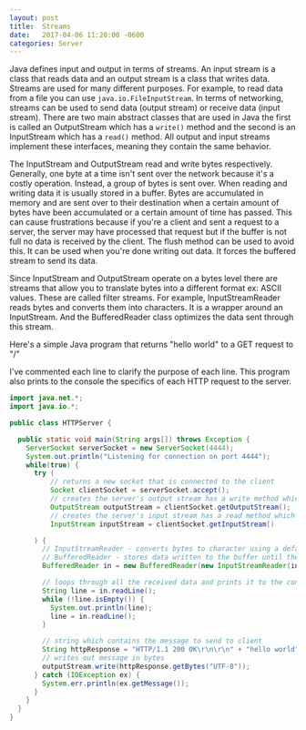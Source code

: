 ```yaml
--- 
layout: post
title:  Streams
date:   2017-04-06 11:20:00 -0600
categories: Server
---
```

<!--
* streams with try/ catch blocks? importance? 
* java try with resources? 
* try/ catch blocks for working with streams? 
-->

Java defines input and output in terms of streams. An input stream is a class that reads data and an output stream is a class that writes data. Streams are used for many different purposes. For example, to read data from a file you can use `java.io.FileInputStream`. In terms of networking, streams can be used to send data (output stream) or receive data (input stream). There are two main abstract classes that are used in Java the first is called an OutputStream which has a `write()` method and the second is an InputStream which has a `read()` method. All output and input streams implement these interfaces, meaning they contain the same behavior. 
 
The InputStream and OutputStream read and write bytes respectively. Generally, one byte at a time isn't sent over the network because it's a costly operation. Instead, a group of bytes is sent over. When reading and writing data it is usually stored in a buffer. Bytes are accumulated in memory and are sent over to their destination when a certain amount of bytes have been accumulated or a certain amount of time has passed. This can cause frustrations because if you're a client and sent a request to a server, the server may have processed that request but if the buffer is not full no data is received by the client. The flush method can be used to avoid this. It can be used when you're done writing out data. It forces the buffered stream to send its data. 

Since InputStream and OutputStream operate on a bytes level there are streams that allow you to translate bytes into a different format ex: ASCII values. These are called filter streams. For example, InputStreamReader reads bytes and converts them into characters. It is a wrapper around an InputStream. And the BufferedReader class optimizes the data sent through this stream. 

Here's a simple Java program that returns "hello world" to a GET request to "/"

I've commented each line to clarify the purpose of each line. This program also prints to the console the specifics of each HTTP request to the server. 

```java
import java.net.*;
import java.io.*;

public class HTTPServer {

  public static void main(String args[]) throws Exception {
    ServerSocket serverSocket = new ServerSocket(4444);
    System.out.println("Listening for connection on port 4444");
    while(true) {
      try (
          // returns a new socket that is connected to the client
          Socket clientSocket = serverSocket.accept();
          // creates the server's output stream has a write method which reads in bytes
          OutputStream outputStream = clientSocket.getOutputStream();
          // creates the server's input stream has a read method which reads in bytes
          InputStream inputStream = clientSocket.getInputStream()

      ) {
        // InputStreamReader - converts bytes to character using a default character set implemented in InputStreamReader
        // BufferedReader - stores data written to the buffer until the stream is full or flushed
        BufferedReader in = new BufferedReader(new InputStreamReader(inputStream));

        // loops through all the received data and prints it to the console
        String line = in.readLine();
        while (!line.isEmpty()) {
          System.out.println(line);
          line = in.readLine();
        }

        // string which contains the message to send to client
        String httpResponse = "HTTP/1.1 200 OK\r\n\r\n" + "hello world";
        // writes out message in bytes
        outputStream.write(httpResponse.getBytes("UTF-8"));
      } catch (IOException ex) {
        System.err.println(ex.getMessage());
      }
    }
  }
}
```


